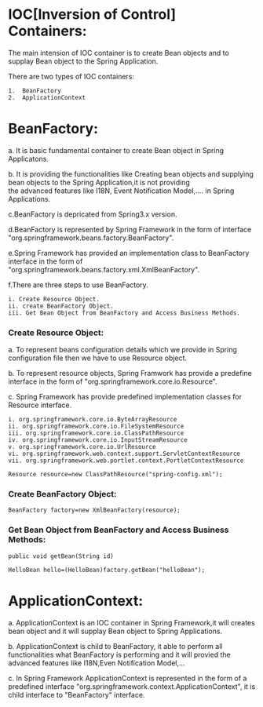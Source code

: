# IOC[Inversion of Control] Containers:  

The main intension of IOC container is to create Bean objects and to supplay Bean object to the Spring Application.  

There are two types of IOC containers:  

    1.  BeanFactory  
    2.  ApplicationContext  
    
# BeanFactory:  
    
a. It is basic fundamental container to create Bean object in Spring Applicatons.  

b. It is providing the functionalities like Creating bean objects and supplying bean objects to the Spring Application,it is not providing  
the advanced features like I18N, Event Notification Model,.... in Spring Applications.

c.BeanFactory is depricated from Spring3.x version.  

d.BeanFactory is represented by Spring Framework in the form of interface "org.springframework.beans.factory.BeanFactory".  

e.Spring Framework has provided an implementation class to BeanFactory interface in the form of "org.springframework.beans.factory.xml.XmlBeanFactory".  

f.There are three steps to use BeanFactory.  

    i. Create Resource Object.  
    ii. create BeanFactory Object.  
    iii. Get Bean Object from BeanFactory and Access Business Methods.  

### Create Resource Object:  

a. To represent beans configuration details which we provide in Spring configuration file then we have to use Resource object.  

b. To represent resource objects, Spring Framwork has provide a predefine interface in the form of "org.springframework.core.io.Resource".  

c. Spring Framework has provide predefined implementation classes for Resource interface.  

    i. org.springframework.core.io.ByteArrayResource    
    ii. org.springframework.core.io.FileSystemResource    
    iii. org.springframework.core.io.ClassPathResource   
    iv. org.springframework.core.io.InputStreamResource  
    v. org.springframework.core.io.UrlResource  
    vi. org.springframework.web.context.support.ServletContextResource  
    vii. org.springframework.web.portlet.context.PortletContextResource  

    Resource resource=new ClassPathResource("spring-config.xml");  

### Create BeanFactory Object:

    BeanFactory factory=new XmlBeanFactory(resource);  

### Get Bean Object from BeanFactory and Access Business Methods:

    public void getBean(String id)  
  
    HelloBean hello=(HelloBean)factory.getBean("helloBean");  
    
 # ApplicationContext:  
 
 a. ApplicationContext is an IOC container in Spring Framework,it will creates bean object and it will supplay Bean object to Spring Applications.  
 
 b. ApplicationContext is child to BeanFactory, it able to perform all functionalities what BeanFactory is performing and it will provied the advanced features like I18N,Even Notification Model,...  
 
 c. In Spring Framework ApplicationContext is represented in the form of a predefined interface "org.springframework.context.ApplicationContext", it is child interface to "BeanFactory" interface.  
